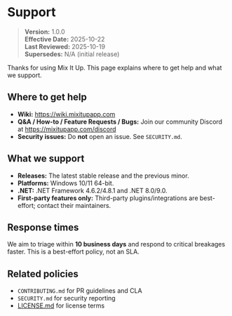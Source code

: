 # Support

> **Version:** 1.0.0  
> **Effective Date:** 2025-10-22  
> **Last Reviewed:** 2025-10-19  
> **Supersedes:** N/A (initial release)

Thanks for using Mix It Up. This page explains where to get help and what we support.

## Where to get help

- **Wiki:** <https://wiki.mixitupapp.com>
- **Q&A / How-to / Feature Requests / Bugs:** Join our community Discord at <https://mixitupapp.com/discord>
- **Security issues:** Do **not** open an issue. See `SECURITY.md`.

## What we support

- **Releases:** The latest stable release and the previous minor.
- **Platforms:** Windows 10/11 64-bit.
- **.NET:** .NET Framework 4.6.2/4.8.1 and .NET 8.0/9.0.
- **First-party features only:** Third-party plugins/integrations are best-effort; contact their maintainers.

## Response times

We aim to triage within **10 business days** and respond to critical breakages faster. This is a best-effort policy, not an SLA.

## Related policies

- `CONTRIBUTING.md` for PR guidelines and CLA
- `SECURITY.md` for security reporting
- [LICENSE.md](../LICENSE.md) for license terms
